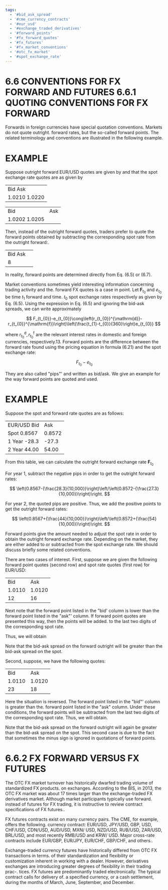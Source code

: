 ```yaml
---
tags:
  - '#bid_ask_spread'
  - '#cme_currency_contracts'
  - '#eur_usd'
  - '#exchange_traded_derivatives'
  - '#forward_points'
  - '#fx_forward_quotes'
  - '#fx_futures'
  - '#fx_market_conventions'
  - '#otc_fx_market'
  - '#spot_exchange_rate'
---
```

# 6.6 CONVENTIONS FOR FX FORWARD AND FUTURES 6.6.1 QUOTING CONVENTIONS FOR FX FORWARD  

Forwards in foreign currencies have special quotation conventions. Markets do not quote outright. forward rates, but the so-called forward points. The related terminology and conventions are illustrated in the following example.  

# EXAMPLE  

Suppose outright forward EUR/USD quotes are given by and that the spot exchange rate quotes are as given by  

<html><body><table><tr><td>Bid Ask</td></tr><tr><td>1.0210 1.0220</td></tr></table></body></html>  

<html><body><table><tr><td>Bid</td><td>Ask</td></tr><tr><td>1.0202 1.0205</td><td></td></tr></table></body></html>  

Then, instead of the outright forward quotes, traders prefer to quote the forward points obtained by subtracting the corresponding spot rate from the outright forward:.  

<html><body><table><tr><td>Bid Ask</td><td></td></tr><tr><td>8</td><td></td></tr></table></body></html>  

In reality, forward points are determined directly from Eq. (6.5) or (6.7).  

Market conventions sometimes yield interesting information concerning trading activity and the. forward FX quotes is a case in point. Let $\boldsymbol{F}_{t_{0}}$ and $e_{t_{0}}$ be time $t_{1}$ forward and time. $t_{0}$ spot exchange rates respectively as given by Eq. (6.5). Using the expression in Eq. (6.5) and ignoring the bid-ask spreads, we can write approximately  

$$
F_{t_{0}}-e_{t_{0}}\cong\left(r_{t_{0}}^{\mathrm{d}}-r_{t_{0}}^{\mathrm{f}}\right)\left(\frac{t_{1}-t_{0}}{360}\right)e_{t_{0}}
$$  

where $r_{t_{0}}^{\mathrm{d}},r_{t_{0}}^{\mathrm{f}}$ are the relevant interest rates in domestic and foreign currencies, respectively.13. Forward points are the difference between the forward rate found using the pricing equation in formula (6.21) and the spot exchange rate:  

$$
F_{t_{0}}-e_{t_{0}}
$$  

They are also called "pips"' and written as bid/ask. We give an example for the way forward points are quoted and used.  

# EXAMPLE  

Suppose the spot and forward rate quotes are as follows:  

<html><body><table><tr><td>EUR/USD Bid</td><td>Ask</td></tr><tr><td>Spot 0.8567</td><td>0.8572</td></tr><tr><td>1 Year -28.3</td><td>-27.3</td></tr><tr><td>2 Year 44.00</td><td>54.00</td></tr></table></body></html>  

From this table, we can calculate the outright forward exchange rate $\boldsymbol{F}_{t_{0}}$  

For year 1, subtract the negative pips in order to get the outright forward rates:  

$$
\left(0.8567-{\frac{28.3}{10,000}}\right)\left/\left(0.8572-{\frac{27.3}{10,000}}\right)\right.
$$  

For year 2, the quoted pips are positive. Thus, we add the positive points to get the outright forward rates:  

$$
\left(0.8567+{\frac{44}{10,000}}\right)\left/\left(0.8572+{\frac{54}{10,000}}\right)\right.
$$  

Forward points give the amount needed to adjust the spot rate in order to obtain the outright forward exchange rate. Depending on the market, they are either added to or subtracted from the spot exchange rate. We should discuss briefly some related conventions.  

There are two cases of interest. First, suppose we are given the following forward point quotes (second row) and spot rate quotes (first row) for EUR/USD:  

<html><body><table><tr><td>Bid</td><td>Ask</td></tr><tr><td>1.0110</td><td>1.0120</td></tr><tr><td>12</td><td>16</td></tr></table></body></html>  

Next note that the forward point listed in the "bid' column is lower than the forward point listed in the "ask"' column. If forward point quotes are presented this way, then the points will be added. to the last two digits of the corresponding spot rate.  

Thus, we will obtain  

Note that the bid-ask spread on the forward outright will be greater than the bid-ask spread on the spot.  

Second, suppose, we have the following quotes:  

<html><body><table><tr><td>Bid</td><td>Ask</td></tr><tr><td>1.0110</td><td>1.0120</td></tr><tr><td>23</td><td>18</td></tr></table></body></html>  

Here the situation is reversed. The forward point listed in the "bid"' column is greater than the. forward point listed in the "ask" column. Under these conditions, the forward points will be subtracted from the last two digits of the corresponding spot rate. Thus, we will obtain.  

Note that the bid-ask spread on the forward outright will again be greater than the bid-ask spread on the spot. This second case is due to the fact that sometimes the minus sign is ignored in quotations of forward points.  

# 6.6.2 FX FORWARD VERSUS FX FUTURES  

The OTC FX market turnover has historically dwarfed trading volume of standardized FX products. on exchanges. According to the BIS, in 2013, the OTC FX market was about 17 times larger than the exchange-traded FX derivatives market. Although market participants typically use forward. instead of futures for FX trading, it is instructive to review contract specifications of FX futures..  

FX futures contracts exist on many currency pairs. The CME, for example, offers the following. currency contract: EUR/USD, JPY/USD, GBP, USD, CHF/USD, CDN/USD, AUD/USD, MXN/ USD, NZD/USD, RUB/USD, ZAR/USD, BRL/USD, and most recently RMB/USD and KRW/ USD. Major cross-rate contracts include EUR/GBP, EUR/JPY, EUR/CHF, GBP/CHF, and others..  

Exchange-traded currency futures have historically differed from OTC FX transactions in terms. of their standardization and flexibility or customization inherent in working with a dealer. However, derivatives exchanges are introducing greater degrees of flexibility in their trading prac-. tices. FX futures are predominantly traded electronically. The typical contract calls for delivery of. a specified currency, or a cash settlement, during the months of March, June, September, and December.  
